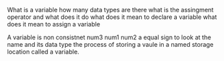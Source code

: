 What is a variable
how many data types are there
what is the assingment operator and what does it do
what does it mean to declare a variable
what does it mean to assign a variable


A variable is non consistnet
num3 num1 num2
a equal sign
to look at the name and its data type
the process of storing a vaule in a named storage location called a variable.